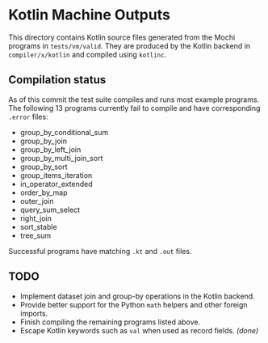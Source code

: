 # Kotlin Machine Outputs

This directory contains Kotlin source files generated from the Mochi programs in
`tests/vm/valid`. They are produced by the Kotlin backend in
`compiler/x/kotlin` and compiled using `kotlinc`.

## Compilation status

As of this commit the test suite compiles and runs most example programs. The
following 13 programs currently fail to compile and have corresponding `.error`
files:

- group_by_conditional_sum
- group_by_join
- group_by_left_join
- group_by_multi_join_sort
- group_by_sort
- group_items_iteration
- in_operator_extended
- order_by_map
- outer_join
- query_sum_select
- right_join
- sort_stable
- tree_sum

Successful programs have matching `.kt` and `.out` files.

## TODO

- Implement dataset join and group-by operations in the Kotlin backend.
- Provide better support for the Python `math` helpers and other foreign
  imports.
- Finish compiling the remaining programs listed above.
- Escape Kotlin keywords such as `val` when used as record fields. *(done)*
